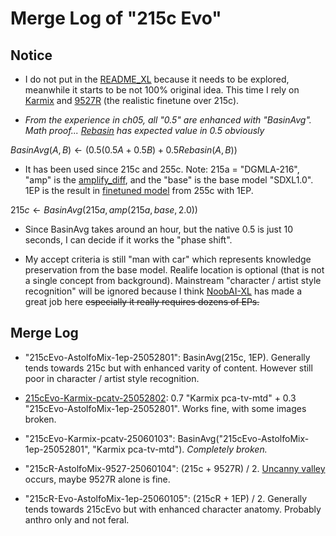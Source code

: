 # Merge Log of "215c Evo" #

## Notice ##

- I do not put in the [README_XL](../README_XL.MD) because it needs to be explored, meanwhile it starts to be not 100% original idea. This time I rely on [Karmix](../../ch02/karmix.md) and [9527R](https://civitai.com/models/176449/9527-detail-realistic-xl) (the realistic finetune over 215c).

- *From the experience in ch05, all "0.5" are enhanced with "BasinAvg". Math proof... [Rebasin](../../ch01/readme.md) has expected value in 0.5 obviously*

${BasinAvg}(A,B) \leftarrow ( 0.5 (0.5A + 0.5B) + 0.5 Rebasin(A,B) )$

- It has been used since 215c and 255c. Note: 215a = "DGMLA-216", "amp" is the [amplify_diff](../../ch05/amplify_diff.ipynb), and the "base" is the base model "SDXL1.0". 1EP is the result in [finetuned model](../../ch06/) from 255c with 1EP.

${215c} \leftarrow {BasinAvg}(215a,amp(215a,base,2.0))$

- Since BasinAvg takes around an hour, but the native 0.5 is just 10 seconds, I can decide if it works the "phase shift".

- My accept criteria is still "man with car" which represents knowledge preservation from the base model. Realife location is optional (that is not a single concept from background). Mainstream "character / artist style recognition" will be ignored because I think [NoobAI-XL](https://civitai.com/models/833294/noobai-xl-nai-xl) has made a great job here ~~especially it really requires dozens of EPs.~~

## Merge Log ##

- "215cEvo-AstolfoMix-1ep-25052801": BasinAvg(215c, 1EP). Generally tends towards 215c but with enhanced varity of content. However still poor in character / artist style recognition.

- [215cEvo-Karmix-pcatv-25052802](https://huggingface.co/6DammK9/AstolfoMix-XL/blob/main/215cEvo-Karmix-pcatv-25052802.safetensors): 0.7 "Karmix pca-tv-mtd" + 0.3 "215cEvo-AstolfoMix-1ep-25052801". Works fine, with some images broken.

- "215cEvo-Karmix-pcatv-25060103": BasinAvg("215cEvo-AstolfoMix-1ep-25052801", "Karmix pca-tv-mtd"). *Completely broken.*

- "215cR-AstolfoMix-9527-25060104": (215c + 9527R) / 2. [Uncanny valley](https://en.wikipedia.org/wiki/Uncanny_valley) occurs, maybe 9527R alone is fine.

- "215cR-Evo-AstolfoMix-1ep-25060105": (215cR + 1EP) / 2. Generally tends towards 215cEvo but with enhanced character anatomy. Probably anthro only and not feral.
